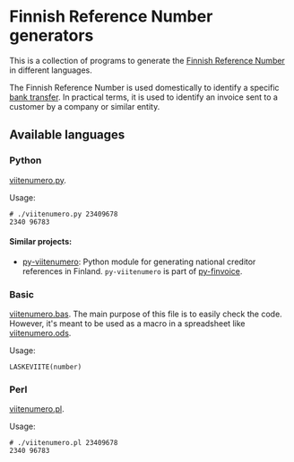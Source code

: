 # Finnish Reference Number generators

This is a collection of programs to generate the [Finnish Reference
Number][ref-num] in different languages.

The Finnish Reference Number is used domestically to identify a
specific [bank transfer][bank-transfer]. In practical terms, it is
used to identify an invoice sent to a customer by a company or similar
entity.

[ref-num]: https://wiki.xmldation.com/support/fk/finnish_reference_number
[bank-transfer]: https://fi.wikipedia.org/wiki/Tilisiirto#Viitenumero


## Available languages

### Python

[viitenumero.py](viitenumero.py).

Usage:

```shell
# ./viitenumero.py 23409678
2340 96783
```
#### Similar projects:

- [py-viitenumero](https://github.com/codemasteroy/py-viitenumero):
  Python module for generating national creditor references in
  Finland. `py-viitenumero` is part of
  [py-finvoice](https://github.com/codemasteroy/py-finvoice).


### Basic

[viitenumero.bas](viitenumero.bas). The main purpose of this file is
to easily check the code. However, it's meant to be used as a macro in
a spreadsheet like [viitenumero.ods](viitenumero.ods).

Usage:

```basic
LASKEVIITE(number)
```

### Perl

[viitenumero.pl](viitenumero.pl).

Usage:

```shell
# ./viitenumero.pl 23409678
2340 96783
```
